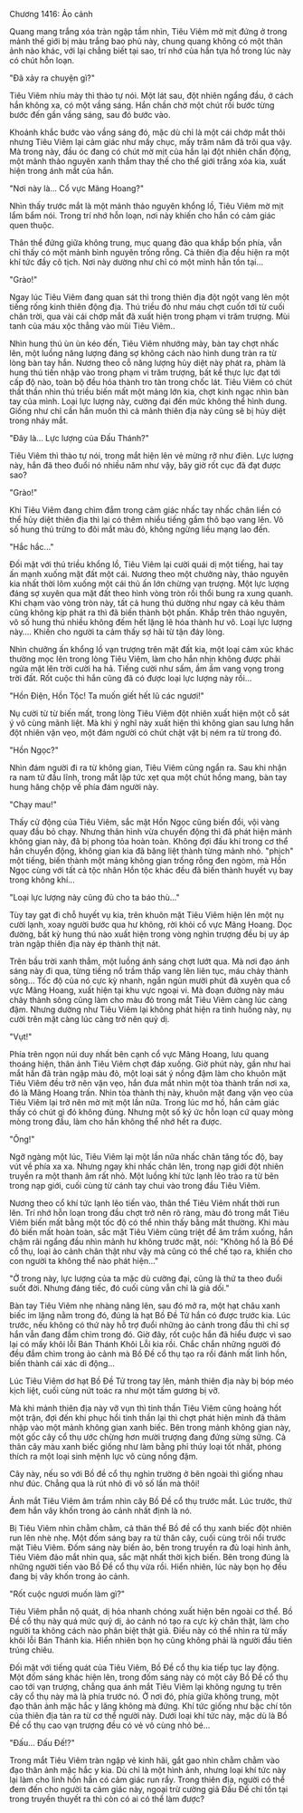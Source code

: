 




Chương 1416: Ảo cảnh


Quang mang trắng xóa tràn ngập tầm nhìn, Tiêu Viêm mờ mịt đứng ở trong mảnh thế giới bị màu trắng bao phủ này, chung quang không có một thân ảnh nào khác, với lại chẳng biết tại sao, trí nhớ của hắn tựa hồ trong lúc này có chút hỗn loạn.

"Đã xảy ra chuyện gì?"

Tiêu Viêm nhíu mày thì thào tự nói. Một lát sau, đột nhiên ngẩng đầu, ở cách hắn không xa, có một vầng sáng. Hắn chần chờ một chút rồi bước từng bước đến gần vầng sáng, sau đó bước vào.

Khoảnh khắc bước vào vầng sáng đó, mặc dù chỉ là một cái chớp mắt thôi nhưng Tiêu Viêm lại cảm giác như mấy chục, mấy trăm năm đã trôi qua vậy. Mà trong này, đầu óc đang có chút mờ mịt của hắn lại đột nhiên chấn động, một mảnh thảo nguyên xanh thắm thay thế cho thể giới trắng xóa kia, xuất hiện trong ánh mắt của hắn.

"Nơi này là... Cổ vực Mãng Hoang?"

Nhìn thấy trước mắt là một mảnh thảo nguyên khổng lồ, Tiêu Viêm mờ mịt lẩm bẩm nói. Trong trí nhớ hỗn loạn, nơi này khiến cho hắn có cảm giác quen thuộc.

Thân thể đứng giữa không trung, mục quang đảo qua khắp bốn phía, vẫn chỉ thấy có một mảnh bình nguyên trống rỗng. Cả thiên địa đều hiện ra một khí tức đầy cô tịch. Nơi này dường như chỉ có một mình hắn tồn tại...

"Grào!"

Ngay lúc Tiêu Viêm đang quan sát thì trong thiên địa đột ngột vang lên một tiếng rống kinh thiên động địa. Thú triều đỏ như máu chợt cuốn tới từ cuối chân trời, qua vài cái chớp mắt đã xuất hiện trong phạm vi trăm trượng. Mùi tanh của máu xộc thẳng vào mũi Tiêu Viêm..

Nhìn hung thú ùn ùn kéo đến, Tiêu Viêm nhướng mày, bàn tay chợt nhấc lên, một luồng năng lượng đáng sợ không cách nào hình dung tràn ra từ lòng bàn tay hắn. Nương theo cỗ năng lượng hủy diệt này phát ra, phàm là hung thú tiến nhập vào trong phạm vi trăm trượng, bất kể thực lực đạt tới cấp độ nào, toàn bộ đều hóa thành tro tàn trong chốc lát. Tiêu Viêm có chút thất thần nhìn thú triều biến mất một mảng lớn kia, chợt kinh ngạc nhìn bàn tay của mình. Loại lực lượng này, cường đại đến mức không thể hình dung. Giống như chỉ cần hắn muốn thì cả mảnh thiên địa này cũng sẽ bị hủy diệt trong nháy mắt.

"Đây là... Lực lượng của Đấu Thánh?"

Tiêu Viêm thì thào tự nói, trong mắt hiện lên vẻ mừng rỡ như điên. Lực lượng này, hắn đã theo đuổi nó nhiều năm như vậy, bây giờ rốt cục đã đạt được sao?

"Grào!"

Khi Tiêu Viêm đang chìm đắm trong cảm giác nhấc tay nhấc chân liền có thể hủy diệt thiên địa thì lại có thêm nhiều tiếng gầm thô bạo vang lên. Vô số hung thú trừng to đôi mắt màu đỏ, không ngừng liều mạng lao đến.

"Hắc hắc..."

Đối mặt với thú triều khổng lồ, Tiêu Viêm lại cười quái dị một tiếng, hai tay ấn mạnh xuống mặt đất một cái. Nương theo một chưởng này, thảo nguyên kia nhất thời lõm xuống một cái thủ ấn lớn chừng vạn trượng. Một lực lượng đáng sợ xuyên qua mặt đất theo hình vòng tròn rồi thổi bung ra xung quanh. Khi chạm vào vòng tròn này, tất cả hung thú dường như ngay cả kêu thảm cũng không kịp phát ra thì đã biến thành bột phấn. Khắp trên thảo nguyên, vô số hung thú nhiều không đếm hết lặng lẽ hóa thành hư vô. Loại lực lượng này…. Khiến cho người ta cảm thấy sợ hãi từ tận đáy lòng.

Nhìn chưởng ấn khổng lồ vạn trượng trên mặt đất kia, một loại cảm xúc khác thường mọc lên trong lòng Tiêu Viêm, làm cho hắn nhịn không được phải ngửa mặt lên trời cười ha hả. Tiếng cười như sấm, ầm ầm vang vọng trong trời đất. Rốt cuộc thì hắn cũng đã có được loại lực lượng này rồi...

"Hồn Điện, Hồn Tộc! Ta muốn giết hết lũ các ngươi!"

Nụ cười từ từ biến mất, trong lòng Tiêu Viêm đột nhiên xuất hiện một cỗ sát ý vô cùng mãnh liệt. Mà khi ý nghĩ này xuất hiện thì không gian sau lưng hắn đột nhiên vặn vẹo, một đám người có chút chật vật bị ném ra từ trong đó.

"Hồn Ngọc?"

Nhìn đám người đi ra từ không gian, Tiêu Viêm cũng ngẩn ra. Sau khi nhận ra nam tử đầu lĩnh, trong mắt lập tức xẹt qua một chút hồng mang, bàn tay hung hăng chộp về phía đám người này.

"Chạy mau!"

Thấy cử động của Tiêu Viêm, sắc mặt Hồn Ngọc cũng biến đổi, vội vàng quay đầu bỏ chạy. Nhưng thân hình vừa chuyển động thì đã phát hiện mảnh không gian này, đã bị phong tỏa hoàn toàn. Không đợi đấu khí trong cơ thể hắn chuyển động, không gian kia đã băng liệt thành từng mảnh nhỏ. "phịch" một tiếng, biến thành một mảng không gian trống rỗng đen ngòm, mà Hồn Ngọc cùng với tất cả tộc nhân Hồn tộc khác đều đã biến thành huyết vụ bay trong không khí...

"Loại lực lượng này cũng đủ cho ta báo thù…"

Tùy tay gạt đi chỗ huyết vụ kia, trên khuôn mặt Tiêu Viêm hiện lên một nụ cười lạnh, xoay người bước qua hư không, rời khỏi cổ vực Mãng Hoang. Dọc đường, bất kỳ hung thú nào xuất hiện trong vòng nghìn trượng đều bị uy áp tràn ngập thiên địa này ép thành thịt nát.

Trên bầu trời xanh thẳm, một luồng ánh sáng chợt lướt qua. Mà nơi đạo ánh sáng này đi qua, từng tiếng nổ trầm thấp vang lên liên tục, máu chảy thành sông... Tốc độ của nó cực kỳ nhanh, ngắn ngủn mười phút đã xuyên qua cổ vực Mãng Hoang, xuất hiện tại khu vực ngoại vi. Mà đoạn đường này máu chảy thành sông cũng làm cho màu đỏ trong mắt Tiêu Viêm càng lúc càng đậm. Nhưng dường như Tiêu Viêm lại không phát hiện ra tình huống này, nụ cười trên mặt càng lúc càng trở nên quỷ dị.

"Vụt!"

Phía trên ngọn núi duy nhất bên cạnh cổ vực Mãng Hoang, lưu quang thoáng hiện, thân ảnh Tiêu Viêm chợt đáp xuống. Giờ phút này, gần như hai mắt hắn đã tràn ngập màu đỏ, một loại sát ý nồng đậm làm cho khuôn mặt Tiêu Viêm đều trở nên vặn vẹo, hắn đưa mắt nhìn một tòa thành trấn nơi xa, đó là Mãng Hoang trấn. Nhìn tòa thành thị này, khuôn mặt đang vặn vẹo của Tiêu Viêm lại trở nên mờ mịt một lần nữa. Trong lúc mơ hồ, hắn cảm giác thấy có chút gì đó không đúng. Nhưng một số ký ức hỗn loạn cứ quay mòng mòng trong đầu, làm cho hắn không thể nhớ hết ra được.

"Ông!"

Ngỡ ngàng một lúc, Tiêu Viêm lại một lần nữa nhấc chân tăng tốc độ, bay vút về phía xa xa. Nhưng ngay khi nhấc chân lên, trong nạp giới đột nhiên truyền ra một thanh âm rất nhỏ. Một luồng khí tức lạnh lẽo trào ra từ bên trong nạp giới, cuối cùng từ cánh tay chui vào trong đầu Tiêu Viêm.

Nương theo cổ khí tức lạnh lẽo tiến vào, thân thể Tiêu Viêm nhất thời run lên. Trí nhớ hỗn loạn trong đầu chợt trở nên rõ ràng, màu đỏ trong mắt Tiêu Viêm biến mất bằng một tốc độ có thể nhìn thấy bằng mắt thường. Khi màu đỏ biến mất hoàn toàn, sắc mặt Tiêu Viêm cũng triệt để âm trầm xuống, hắn chậm rãi ngẩng đầu nhìn mảnh hư không trước mặt, nói: "Không hổ là Bồ Đề cổ thụ, loại ảo cảnh chân thật như vậy mà cũng có thể chế tạo ra, khiến cho con người ta không thể nào phát hiện..."

"Ở trong này, lực lượng của ta mặc dù cường đại, cũng là thứ ta theo đuổi suốt đời. Nhưng đáng tiếc, đó cuối cùng vẫn chỉ là giả dối."

Bàn tay Tiêu Viêm nhẹ nhàng nâng lên, sau đó mở ra, một hạt châu xanh biếc im lặng nằm trong đó, đúng là hạt Bồ Đề Tử hắn có được trước kia. Lúc trước, nếu không có thứ này hỗ trợ đuổi những ảo cảnh trong đầu thì chỉ sợ hắn vẫn đang đắm chìm trong đó. Giờ đây, rốt cuộc hắn đã hiểu được vì sao lại có mấy khôi lỗi Bán Thánh Khôi Lỗi kia rồi. Chắc chắn những người đó đều đắm chìm trong ảo cảnh mà Bồ Đề cổ thụ tạo ra rồi đánh mất linh hồn, biến thành cái xác di động...

Lúc Tiêu Viêm dơ hạt Bồ Đề Tử trong tay lên, mảnh thiên địa này bị bóp méo kịch liệt, cuối cùng nứt toác ra như một tấm gương bị vỡ.

Mà khi mảnh thiên địa này vỡ vụn thì tinh thần Tiêu Viêm cũng hoảng hốt một trận, đợi đến khi phục hồi tinh thần lại thì chợt phát hiện mình đã thâm nhập vào một mảnh không gian xanh biếc. Bên trong mảnh không gian này, một gốc cây cổ thụ ước chừng hơn mười trượng đang đứng sừng sững. Cả thân cây màu xanh biếc giống như làm bằng phỉ thúy loại tốt nhất, phóng thích ra một loại sinh mệnh lực vô cùng nồng đậm.

Cây này, nếu so với Bồ đề cổ thụ nghìn trường ở bên ngoài thì giống nhau như đúc. Chẳng qua là rút nhỏ đi vô số lần mà thôi!

Ánh mắt Tiêu Viêm âm trầm nhìn cây Bồ Đề cổ thụ trước mắt. Lúc trước, thứ đem hắn vây khốn trong ảo cảnh nhất định là nó.

Bị Tiêu Viêm nhìn chằm chằm, cả thân thể Bồ đề cổ thụ xanh biếc đột nhiên run lên nhè nhẹ. Một đốm sáng bay ra từ thân cây, cuối cùng trôi nổi trước mặt Tiêu Viêm. Đốm sáng này biến ảo, bên trong truyền ra đủ loại hình ảnh, Tiêu Viêm đảo mắt nhìn qua, sắc mặt nhất thời kịch biến. Bên trong đúng là những người tiến vào Bồ Đề cổ thụ vừa rồi. Hiển nhiên, lúc này bọn họ đều đang bị vây khốn trong ảo cảnh.

"Rốt cuộc ngươi muốn làm gì?"

Tiêu Viêm phẫn nộ quát, dị hỏa nhanh chóng xuất hiện bên ngoài cơ thể. Bồ Đề cổ thụ này quá mức quỷ dị, ảo cảnh nó tạo ra cực kỳ chân thật, làm cho người ta không cách nào phân biệt thật giả. Điều này có thể nhìn ra từ mấy khôi lỗi Bán Thánh kia. Hiển nhiên bọn họ cũng không phải là người đầu tiên trúng chiêu.

Đối mặt với tiếng quát của Tiêu Viêm, Bồ Đề cổ thụ kia tiếp tục lay động. Một đốm sáng khác hiện lên, trong đốm sáng này có một cây Bồ Đề cổ thụ cao tới vạn trượng, chẳng qua ánh mắt Tiêu Viêm lại không ngưng tụ trên cây cổ thụ này mà là phía trước nó. Ở nơi đó, phía giữa không trung, một đạo thân ảnh mặc hắc y lăng không mà đứng. Khí tức giống như bậc chí tôn của thiên địa tản ra từ cơ thể người này. Dưới loại khí tức này, mặc dù là Bồ Đề cổ thụ cao vạn trượng đều có vẻ vô cùng nhỏ bé…

"Đấu… Đấu Đế!?"

Trong mắt Tiêu Viêm tràn ngập vẻ kinh hãi, gắt gao nhìn chằm chằm vào đạo thân ảnh mặc hắc y kia. Dù chỉ là một hình ảnh, nhưng loại khí tức này lại làm cho linh hồn hắn có cảm giác run rẩy. Trong thiên địa, người có thể đem đến cho người ta cảm giác này, ngoại trừ cường giả Đấu Đế chỉ tồn tại trong truyền thuyết ra thì còn có ai có thể làm được?




